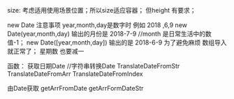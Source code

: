 size:
   考虑适用使用场景位置；所以size适应容器；
   但height 有要求；

new Date 注意事项
year,month,day是数字时
例如 2018 ,6,9
new Date(year,month,day)
输出的月份是 2018-7-9   //month 是日常生活中的数值-1；
new Date([year,month,day])
输出的是 2018-6-9
为了避免麻烦
数组导入 就正常了；
星期数 也要减一


函数：
获取日期Date
    //字符串转换Date
TranslateDateFromStr
TranslateDateFromArr
TranslateDateFromIndex

由Date获取
getArrFromDate
getArrFormDateStr




